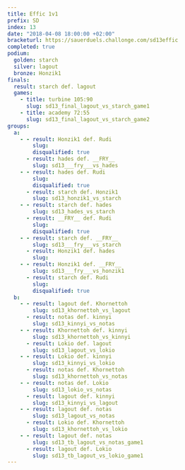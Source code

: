 ```yaml
---
title: Effic 1v1
prefix: SD
index: 13
date: "2018-04-08 18:00:00 +02:00"
bracketurl: https://sauerduels.challonge.com/sd13effic
completed: true
podium:
  golden: starch
  silver: lagout
  bronze: Honzik1
finals:
  result: starch def. lagout
  games:
    - title: turbine 105:90
      slug: sd13_final_lagout_vs_starch_game1
    - title: academy 72:55
      slug: sd13_final_lagout_vs_starch_game2
groups:
  a:
    - - result: Honzik1 def. Rudi
        slug:
        disqualified: true
      - result: hades def. __FRY__
        slug: sd13___fry___vs_hades
    - - result: hades def. Rudi
        slug:
        disqualified: true
      - result: starch def. Honzik1
        slug: sd13_honzik1_vs_starch
    - - result: starch def. hades
        slug: sd13_hades_vs_starch
      - result: __FRY__ def. Rudi
        slug:
        disqualified: true
    - - result: starch def. __FRY__
        slug: sd13___fry___vs_starch
      - result: Honzik1 def. hades
        slug:
    - - result: Honzik1 def. __FRY__
        slug: sd13___fry___vs_honzik1
      - result: starch def. Rudi
        slug:
        disqualified: true
  b:
    - - result: lagout def. Khornettoh
        slug: sd13_khornettoh_vs_lagout
      - result: notas def. kinnyi
        slug: sd13_kinnyi_vs_notas
    - - result: Khornettoh def. kinnyi
        slug: sd13_khornettoh_vs_kinnyi
      - result: Lokio def. lagout
        slug: sd13_lagout_vs_lokio
    - - result: Lokio def. kinnyi
        slug: sd13_kinnyi_vs_lokio
      - result: notas def. Khornettoh
        slug: sd13_khornettoh_vs_notas
    - - result: notas def. Lokio
        slug: sd13_lokio_vs_notas
      - result: lagout def. kinnyi
        slug: sd13_kinnyi_vs_lagout
    - - result: lagout def. notas
        slug: sd13_lagout_vs_notas
      - result: Lokio def. Khornettoh
        slug: sd13_khornettoh_vs_lokio
    - - result: lagout def. notas
        slug: sd13_tb_lagout_vs_notas_game1
      - result: lagout def. Lokio
        slug: sd13_tb_lagout_vs_lokio_game1
---
```

